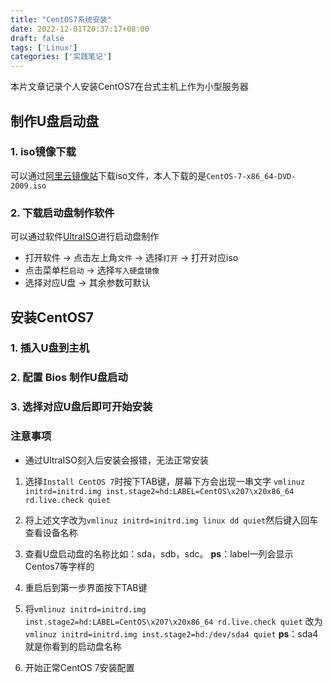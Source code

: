 ```yaml
---
title: "CentOS7系统安装"
date: 2022-12-01T20:37:17+08:00
draft: false
tags: ['Linux']
categories: ['实践笔记']
---
```


本片文章记录个人安装CentOS7在台式主机上作为小型服务器

## 制作U盘启动盘

### 1. iso镜像下载

可以通过[阿里云镜像站](https://mirrors.aliyun.com/centos/7/isos/x86_64/)下载iso文件，本人下载的是`CentOS-7-x86_64-DVD-2009.iso`

### 2. 下载启动盘制作软件

可以通过软件[UltraISO](https://cn.ultraiso.net/xiazai.html)进行启动盘制作

- 打开软件 -> 点击左上角`文件` -> 选择`打开` -> 打开对应iso
- 点击菜单栏`启动` -> 选择`写入硬盘镜像`
- 选择对应U盘 -> 其余参数可默认

## 安装CentOS7

### 1. 插入U盘到主机

### 2. 配置 Bios 制作U盘启动

### 3. 选择对应U盘后即可开始安装

### 注意事项

- 通过UltraISO刻入后安装会报错，无法正常安装

1. 选择`Install CentOS 7`时按下TAB键，屏幕下方会出现一串文字
`vmlinuz initrd=initrd.img inst.stage2=hd:LABEL=CentOS\x207\x20x86_64 rd.live.check quiet`

2. 将上述文字改为`vmlinuz initrd=initrd.img linux dd quiet`然后键入回车查看设备名称

3. 查看U盘启动盘的名称比如：sda，sdb，sdc。 **ps**：label一列会显示Centos7等字样的

4. 重启后到第一步界面按下TAB键

5. 将`vmlinuz initrd=initrd.img inst.stage2=hd:LABEL=CentOS\x207\x20x86_64 rd.live.check quiet` 改为 `vmlinuz initrd=initrd.img inst.stage2=hd:/dev/sda4 quiet` **ps**：sda4就是你看到的启动盘名称

6. 开始正常CentOS 7安装配置
